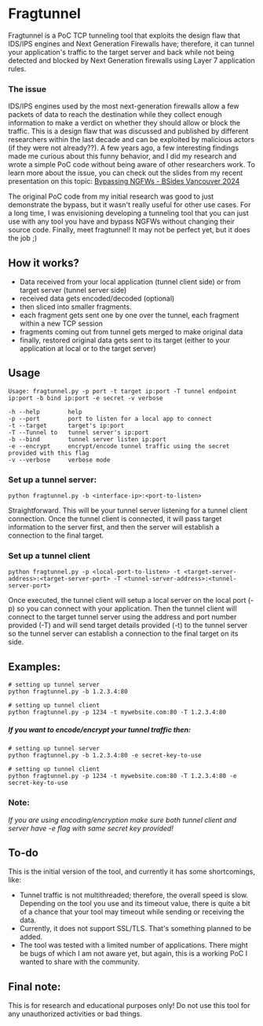 # Fragtunnel
Fragtunnel is a PoC TCP tunneling tool that exploits the design flaw that IDS/IPS engines and Next Generation Firewalls have; therefore, it can tunnel your application's traffic to the target server and back while not being detected and blocked by Next Generation firewalls using Layer 7 application rules.

### The issue
IDS/IPS engines used by the most next-generation firewalls allow a few packets of data to reach the destination while they collect enough information to make a verdict on whether they should allow or block the traffic. This is a design flaw that was discussed and published by different researchers within the last decade and can be exploited by malicious actors (if they were not already??). A few years ago, a few interesting findings made me curious about this funny behavior, and I did my research and wrote a simple PoC code without being aware of other researchers work. To learn more about the issue, you can check out the slides from my recent presentation on this topic: [Bypassing NGFWs - BSides Vancouver 2024](https://github.com/efeali/fragtunnel/blob/main/Bypassing%20NGFWs%20-%20Bsides%20Vancouver%202024.pdf)

The original PoC code from my initial research was good to just demonstrate the bypass, but it wasn't really useful for other use cases. For a long time, I was envisioning developing a tunneling tool that you can just use with any tool you have and bypass NGFWs without changing their source code. Finally, meet fragtunnel! It may not be perfect yet, but it does the job ;)

## How it works?
- Data received from your local application (tunnel client side) or from target server (tunnel server side)
- received data gets encoded/decoded (optional)
- then sliced into smaller fragments.
- each fragment gets sent one by one over the tunnel, each fragment within a new TCP session
- fragments coming out from tunnel gets merged to make original data
- finally, restored original data gets sent to its target (either to your application at local or to the target server)

## Usage
```
Usage: fragtunnel.py -p port -t target ip:port -T tunnel endpoint ip:port -b bind ip:port -e secret -v verbose

-h --help        help
-p --port        port to listen for a local app to connect
-t --target      target's ip:port
-T --Tunnel to   tunnel server's ip:port
-b --bind        tunnel server listen ip:port
-e --encrypt     encrypt/encode tunnel traffic using the secret provided with this flag
-v --verbose     verbose mode
```

### Set up a tunnel server:
```
python fragtunnel.py -b <interface-ip>:<port-to-listen>
```
Straightforward. This will be your tunnel server listening for a tunnel client connection. Once the tunnel client is connected, it will pass target information to the server first, and then the server will establish a connection to the final target.



### Set up a tunnel client
```
python fragtunnel.py -p <local-port-to-listen> -t <target-server-address>:<target-server-port> -T <tunnel-server-address>:<tunnel-server-port>
```
Once executed, the tunnel client will setup a local server on the local port (-p) so you can connect with your application.
Then the tunnel client will connect to the target tunnel server using the address and port number provided (-T) and will send target details provided (-t) to the tunnel server so the tunnel server can establish a connection to the final target on its side.

## Examples:
```
# setting up tunnel server
python fragtunnel.py -b 1.2.3.4:80

# setting up tunnel client
python fragtunnel.py -p 1234 -t mywebsite.com:80 -T 1.2.3.4:80
```

##### If you want to encode/encrypt your tunnel traffic then:
```
# setting up tunnel server
python fragtunnel.py -b 1.2.3.4:80 -e secret-key-to-use

# setting up tunnel client
python fragtunnel.py -p 1234 -t mywebsite.com:80 -T 1.2.3.4:80 -e secret-key-to-use
```

### Note:
*If you are using encoding/encryption make sure both tunnel client and server have -e flag with same secret key provided!*

## To-do
This is the initial version of the tool, and currently it has some shortcomings, like:
- Tunnel traffic is not multithreaded; therefore, the overall speed is slow. Depending on the tool you use and its timeout value, there is quite a bit of a chance that your tool may timeout while sending or receiving the data.
- Currently, it does not support SSL/TLS. That's something planned to be added.
- The tool was tested with a limited number of applications. There might be bugs of which I am not aware yet, but again, this is a working PoC I wanted to share with the community.

## Final note:
This is for research and educational purposes only! Do not use this tool for any unauthorized activities or bad things.


